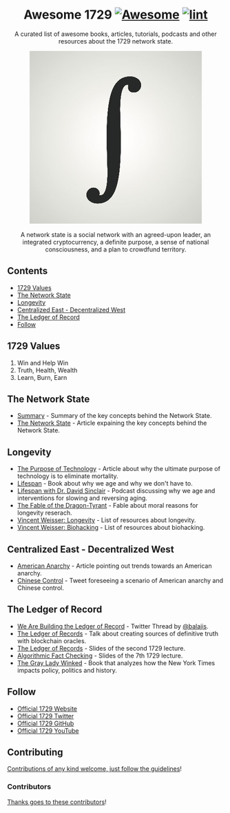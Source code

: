 <div align="center">

<!-- title -->

<!--lint ignore no-dead-urls-->
# Awesome 1729 [![Awesome](https://awesome.re/badge.svg)](https://awesome.re) [![lint](https://github.com/suud/awesome-1729/actions/workflows/lint.yaml/badge.svg)](https://github.com/suud/awesome-1729/actions/workflows/lint.yaml)

<!-- subtitle -->

A curated list of awesome books, articles, tutorials, podcasts and other resources about the 1729 network state.

<!-- image -->

<a href="http://1729.com/summary" target="_blank" rel="noopener noreferrer">
  <img src="images/oneseventwonine_400x400.jpg" />
</a>

<!-- description -->

A network state is a social network with an agreed-upon leader, an integrated cryptocurrency, a definite purpose, a sense of national consciousness, and a plan to crowdfund territory.

</div>

<!-- TOC -->

## Contents

- [1729 Values](#1729-values)
- [The Network State](#the-network-state)
- [Longevity](#longevity)
- [Centralized East - Decentralized West](#centralized-east---decentralized-west)
- [The Ledger of Record](#the-ledger-of-record)
- [Follow](#follow)

<!-- CONTENT -->

## 1729 Values

1. Win and Help Win
2. Truth, Health, Wealth
3. Learn, Burn, Earn

## The Network State
- [Summary](https://1729.com/summary) - Summary of the key concepts behind the Network State.
- [The Network State](https://1729.com/the-network-state) - Article expaining the key concepts behind the Network State.

## Longevity

- [The Purpose of Technology](https://balajis.com/the-purpose-of-technology/) - Article about why the ultimate purpose of technology is to eliminate mortality.
- [Lifespan](https://lifespanbook.com/) - Book about why we age and why we don't have to.
- [Lifespan with Dr. David Sinclair](https://open.spotify.com/show/3PkkSdQE8DfeiKvSk1Mg1J) - Podcast discussing why we age and interventions for slowing and reversing aging.
- [The Fable of the Dragon-Tyrant](https://www.nickbostrom.com/fable/dragon.html) - Fable about moral reasons for longevity reserach.
- [Vincent Weisser: Longevity](https://www.vincentweisser.com/longevity) - List of resources about longevity.
- [Vincent Weisser: Biohacking](https://www.vincentweisser.com/biohacking) - List of resources about biohacking.

## Centralized East - Decentralized West

- [American Anarchy](https://bariweiss.substack.com/p/how-we-changed-our-minds-in-2021) - Article pointing out trends towards an American anarchy.
- [Chinese Control](https://twitter.com/balajis/status/1456136616024494081) - Tweet foreseeing a scenario of American anarchy and Chinese control.

## The Ledger of Record

- [We Are Building the Ledger of Record](https://twitter.com/balajis/status/1459140902144729088) - Twitter Thread by [@balajis](https://twitter.com/balajis).
- [The Ledger of Records](https://www.youtube.com/watch?v=Cwbbxb987vE) - Talk about creating sources of definitive truth with blockchain oracles.
- [The Ledger of Records](https://1729.com/slides/ledger-of-record.pdf) - Slides of the second 1729 lecture.
- [Algorithmic Fact Checking](https://1729.com/slides/algorithmic-fact-checking.pdf) - Slides of the 7th 1729 lecture.
- [The Gray Lady Winked](https://www.amazon.com/Gray-Lady-Winked-Misreporting-Fabrications/dp/1736703307) - Book that analyzes how the New York Times impacts policy, politics and history.

<!-- END CONTENT -->

## Follow

<!-- list people worth following on social sites (Twitter, LinkedIn, GitHub, YouTube etc.) -->

- [Official 1729 Website](https://1729.com/)
- [Official 1729 Twitter](https://twitter.com/oneseventwonine)
- [Official 1729 GitHub](https://github.com/1729)
- [Official 1729 YouTube](https://www.youtube.com/channel/UCG7ZXETdal8d4k9x6p9vYHg)

## Contributing

[Contributions of any kind welcome, just follow the guidelines](contributing.md)!

### Contributors

[Thanks goes to these contributors](https://github.com/suud/awesome-1729/graphs/contributors)!
